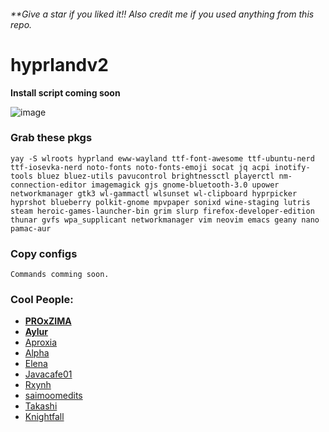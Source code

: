 ###### **Give a star if you liked it!! Also credit me if you used anything from this repo.

# hyprlandv2

**Install script coming soon**

![image](https://github.com/d-solis/dotfiles/assets/43517199/abae4682-ca48-4da4-a90c-50f900db6a77)

### Grab these pkgs

```
yay -S wlroots hyprland eww-wayland ttf-font-awesome ttf-ubuntu-nerd ttf-iosevka-nerd noto-fonts noto-fonts-emoji socat jq acpi inotify-tools bluez bluez-utils pavucontrol brightnessctl playerctl nm-connection-editor imagemagick gjs gnome-bluetooth-3.0 upower networkmanager gtk3 wl-gammactl wlsunset wl-clipboard hyprpicker hyprshot blueberry polkit-gnome mpvpaper sonixd wine-staging lutris steam heroic-games-launcher-bin grim slurp firefox-developer-edition thunar gvfs wpa_supplicant networkmanager vim neovim emacs geany nano pamac-aur
```

### Copy configs

```
Commands comming soon.
```

### Cool People:

- [**PROxZIMA**](https://github.com/PROxZIMA)
- [**Aylur**](https://github.com/Aylur/)
- [Aproxia](https://github.com/aproxia-dev)
- [Alpha](https://github.com/alphatechnolog)
- [Elena](https://github.com/elenapan)
- [Javacafe01](https://github.com/JavaCafe01)
- [Rxynh](https://github.com/rxyhn)
- [saimoomedits](https://github.com/saimoomedits)
- [Takashi](https://github.com/ThatTakashi)
- [Knightfall](https://github.com/Knightfall01)

